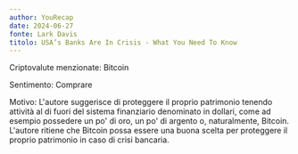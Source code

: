 ```yaml
---
author: YouRecap
date: 2024-06-27
fonte: Lark Davis
titolo: USA’s Banks Are In Crisis - What You Need To Know
---
```


Criptovalute menzionate: Bitcoin

Sentimento: Comprare

Motivo: L'autore suggerisce di proteggere il proprio patrimonio tenendo attività al di fuori del sistema finanziario denominato in dollari, come ad esempio possedere un po' di oro, un po' di argento o, naturalmente, Bitcoin. L'autore ritiene che Bitcoin possa essere una buona scelta per proteggere il proprio patrimonio in caso di crisi bancaria.
